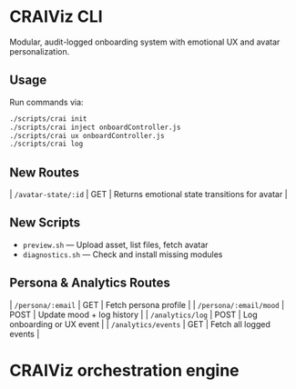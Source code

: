 # CRAIViz CLI

Modular, audit-logged onboarding system with emotional UX and avatar personalization.

## Usage

Run commands via:

```bash
./scripts/crai init
./scripts/crai inject onboardController.js
./scripts/crai ux onboardController.js
./scripts/crai log
```

## New Routes

| `/avatar-state/:id` | GET | Returns emotional state transitions for avatar |

## New Scripts

- `preview.sh` — Upload asset, list files, fetch avatar
- `diagnostics.sh` — Check and install missing modules

## Persona & Analytics Routes

| `/persona/:email`           | GET    | Fetch persona profile              |
| `/persona/:email/mood`      | POST   | Update mood + log history          |
| `/analytics/log`            | POST   | Log onboarding or UX event         |
| `/analytics/events`         | GET    | Fetch all logged events            |
# CRAIViz orchestration engine
